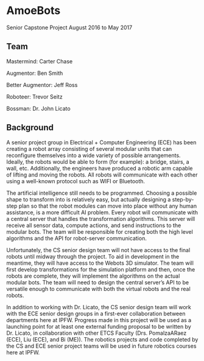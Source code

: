 # AmoeBots
Senior Capstone Project August 2016 to May 2017

## Team
Mastermind:        Carter Chase

Augmentor:         Ben Smith

Better Augmentor:  Jeff Ross

Roboteer:          Trevor Seitz 

Bossman:           Dr. John Licato

## Background
A senior project group in Electrical + Computer Engineering (ECE) has been creating a robot array consisting 
of several modular units that can reconfigure themselves into a wide variety of possible arrangements.  
Ideally, the robots would be able to form (for example): a bridge, stairs, a wall, etc.  Additionally, the 
engineers have produced a robotic arm capable of lifting and moving the robots.  All robots will communicate 
with each other using a well-known protocol such as WIFI or Bluetooth.

The artificial intelligence still needs to be programmed.  Choosing a possible shape to transform into is 
relatively easy, but actually designing a step-by-step plan so that the robot modules can move into place 
without any human assistance, is a more difficult AI problem.  Every robot will communicate with a central 
server that handles the transformation algorithms.  This server will receive all sensor data, compute 
actions, and send instructions to the modular bots.  The team will be responsible for creating both the high 
level algorithms and the API for robot-server communication.

Unfortunately, the CS senior design team will not have access to the final robots until midway through the 
project.  To aid in development in the meantime, they will have access to the Webots 3D simulator.  The 
team will first develop transformations for the simulation platform and then, once the robots are complete, 
they will implement the algorithms on the actual modular bots.  The team will need to design the central 
server’s API to be versatile enough to communicate with both the virtual robots and the real robots.

In addition to working with Dr. Licato, the CS senior design team will work with the ECE senior design 
groups in a first-ever collaboration between departments here at IPFW.  Progress made in this project will 
be used as a launching point for at least one external funding proposal to be written by Dr. Licato, in 
collaboration with other ETCS Faculty (Drs. PomalzaARaez (ECE), Liu (ECE), and Bi (ME)).  The robotics 
projects and code completed by the CS and ECE senior project teams will be used in future robotics courses 
here at IPFW.

